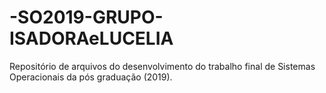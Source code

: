 # -SO2019-GRUPO-ISADORAeLUCELIA
Repositório de arquivos do desenvolvimento do trabalho final de Sistemas Operacionais da pós graduação (2019).
